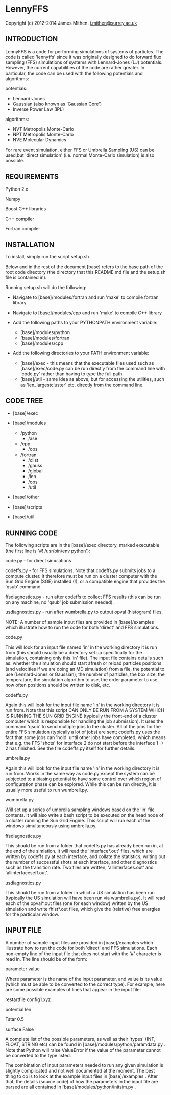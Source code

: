 LennyFFS
========

Copyright (c) 2012-2014 James Mithen.
j.mithen@surrey.ac.uk

INTRODUCTION
------------

LennyFFS is a code for performing simulations of systems of particles.
The code is called 'lennyffs' since it was originally designed to do
forward flux sampling (FFS) simulations of systems with Lennard-Jones
(LJ) potentials.  However, the current capabilities of the code are
rather greater.  In particular, the code can be used with the
following potentials and algorithms:

potentials:
* Lennard-Jones
* Gaussian (also known as 'Gaussian Core')
* Inverse Power Law (IPL)

algorithms:
* NVT Metropolis Monte-Carlo
* NPT Metropolis Monte-Carlo
* NVE Molecular Dynamics

For rare event simulation, either FFS or Umbrella Sampling (US) can be
used,but 'direct simulation' (i.e. normal Monte-Carlo simulation) is
also possible.

REQUIREMENTS
------------

Python 2.x

Numpy

Boost C++ libraries

C++ compiler

Fortran compiler

INSTALLATION
------------

To install, simply run the script setup.sh

Below and in the rest of the document [base] refers to the base path
of the root code directory (the directory that this README.md file and
the setup.sh file is contained in).

Running setup.sh will do the following:

* Navigate to [base]/modules/fortran and run 'make' to compile fortran library

* Navigate to [base]/modules/cpp and run 'make' to compile C++ library

* Add the following paths to your PYTHONPATH environment variable:
  * [base]/modules/python
  * [base]/modules/fortran
  * [base]/modules/cpp

* Add the following directories to your PATH
  environment variable:
  * [base]/exec - this means that the executable files used
                such as [base]/exec/code.py can be run directly
					 from the command line with 'code.py' rather than 
					 having to type the full path.
  * [base]/util - same idea as above, but for accessing the utilities, 
                such as 'len_largestcluster' etc. directly from the 
					 command line.

CODE TREE
---------

* [base]/exec

* [base]/modules
  * /python
    * /ase
  * /cpp
    * /ops
  * /fortran
    * /clist
    * /gauss
    * /global
    * /len
    * /ops
    * /util

* [base]/other

* [base]/scripts

* [base]/util

RUNNING CODE
-------------

The following scripts are in the [base]/exec directory, marked executable (the first line is 
'#! /usr/bin/env python'):

code.py        - for direct simulations

codeffs.py     - for FFS simulations.  Note that codeffs.py submits jobs to a compute cluster.  It therefore must be run on a cluster computer with the Sun Grid Engine (SGE) installed (!), or a compatible engine that provides the 'qsub' command.

ffsdiagnostics.py - run after codeffs to collect FFS results (this can be run on any machine, no 'qsub' job submission needed).

usdiagnostics.py  - run after wumbrella.py to output opval (histogram) files.

NOTE: A number of sample input files are provided in [base]/examples
which illustrate how to run the code for both 'direct' and FFS
simulations.


code.py

This will look for an input file named 'in' in the working directory
it is run from (this should usually be a directory set up specifically
for the simulation, containing only this 'in' file).  The input file
contains details such as: whether the simulation should start afresh
or reload particles positions (and velocities if we are doing an MD
simulation) from a file, the potential to use (Lennard-Jones or
Gaussian), the number of particles, the box size, the temperature, the
simulation algorithm to use, the order parameter to use, how often
positions should be written to disk, etc.

codeffs.py

Again this will look for the input file name 'in' in the working
directory it is run from.  Note that this script CAN ONLY BE RUN FROM
A SYSTEM WHICH IS RUNNING THE SUN GRID ENGINE (typically the front-end
of a cluster computer which is responsible for handling the job
submission).  It uses the command 'qsub' to send multiple jobs to the
cluster.  All of the jobs for the entire FFS simulation (typically a
lot of jobs) are sent; codeffs.py uses the fact that some jobs can
'hold' until other jobs have completed, which means that e.g. the FFS
'shots' for interface 2 do not start before the interface 1 -> 2 has
finished.  See the file codeffs.py itself for further details.

umbrella.py

Again this will look for the input file name 'in' in the working
directory it is run from. Works in the same way as code.py except
the system can be subjected to a biasing potential to have some
control over which region of configuration phase can be explored.
While this can be run directly, it is usually more useful to run
wumbrell.py.

wumbrella.py

Will set up a series of umbrella sampling windows based on the
'in' file contents. It will also write a bash script to be
executed on the head node of a cluster running the Sun Grid Engine.
This script will run each of the windows simultaneously using
umbrella.py.

ffsdiagnostics.py

This should be run from a folder that codeffs.py has already been run
in, at the end of the simlation.  It will read the 'interface*.out'
files, which are written by codeffs.py at each interface, and collate
the statistics, writing out the number of successful shots at each
interface, and other diagnostics such as the transition rate.  Two
files are written, 'allinterfaces.out' and 'allinterfaceseff.out'.

usdiagnostics.py

This should be run from a folder in which a US simulation has been run
(typically the US simulation will have been run via wumbrella.py).  It
will read each of the opval*.out files (one for each window) written
by the US simulation and write fhist*.out files, which give the
(relative) free energies for the particular window.

INPUT FILE
----------

A number of sample input files are provided in [base]/examples which
illustrate how to run the code for both 'direct' and FFS simulations.
Each non-empty line of the input file that does not start with the '#'
character is read in.  The line should be of the form:

parameter value

Where parameter is the name of the input parameter, and value is its
value (which must be able to be converted to the correct type).  For
example, here are some possible examples of lines that appear in the
input file:

restartfile config1.xyz

potential len

Tstar 0.5

surface False

A complete list of the possible parameters, as well as their 'types'
(INT, FLOAT, STRING etc) can be found in
[base]/modules/python/paramdata.py .  Note that Python will raise
ValueError if the value of the parameter cannot be converted to the
type listed.

The combination of input parameters needed to run any given simulation
is slightly complicated and not well documented at the moment.  The
best thing to do is to look at the example input files in
[base]/examples .  After that, the details (source code) of how the
parameters in the input file are parsed are all contained in
[base]/modules/python/initsim.py .
